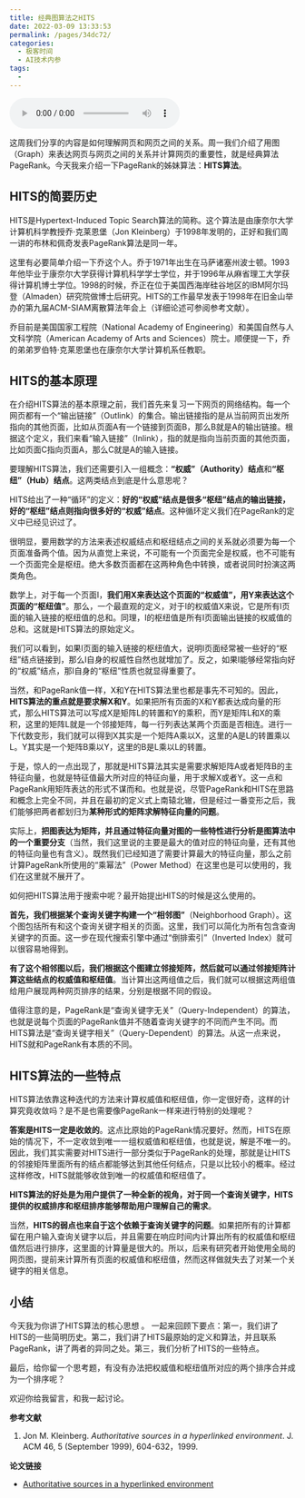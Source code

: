 ```yaml
---
title: 经典图算法之HITS
date: 2022-03-09 13:33:53
permalink: /pages/34dc72/
categories:
  - 极客时间
  - AI技术内参
tags:
  - 
---
```

<audio title="050.经典图算法之HITS" src="https://static001.geekbang.org/resource/audio/9a/5f/9aec39f1d0d0af55702431cf4f41aa5f.mp3" controls="controls"></audio> 
<p>这周我们分享的内容是如何理解网页和网页之间的关系。周一我们介绍了用图（Graph）来表达网页与网页之间的关系并计算网页的重要性，就是经典算法PageRank。今天我来介绍一下PageRank的姊妹算法：<strong>HITS算法</strong>。</p>
<h2>HITS的简要历史</h2>
<p>HITS是Hypertext-Induced Topic Search算法的简称。这个算法是由康奈尔大学计算机科学教授乔·克莱恩堡（Jon Kleinberg）于1998年发明的，正好和我们周一讲的布林和佩奇发表PageRank算法是同一年。</p>
<p>这里有必要简单介绍一下乔这个人。乔于1971年出生在马萨诸塞州波士顿。1993年他毕业于康奈尔大学获得计算机科学学士学位，并于1996年从麻省理工大学获得计算机博士学位。1998的时候，乔正在位于美国西海岸硅谷地区的IBM阿尔玛登（Almaden）研究院做博士后研究。HITS的工作最早发表于1998年在旧金山举办的第九届ACM-SIAM离散算法年会上（详细论述可参阅参考文献）。</p>
<p>乔目前是美国国家工程院（National Academy of Engineering）和美国自然与人文科学院（American Academy of Arts and Sciences）院士。顺便提一下，乔的弟弟罗伯特·克莱恩堡也在康奈尔大学计算机系任教职。</p>
<h2>HITS的基本原理</h2>
<p>在介绍HITS算法的基本原理之前，我们首先来复习一下网页的网络结构。每一个网页都有一个“输出链接”（Outlink）的集合。输出链接指的是从当前网页出发所指向的其他页面，比如从页面A有一个链接到页面B，那么B就是A的输出链接。根据这个定义，我们来看“输入链接”（Inlink），指的就是指向当前页面的其他页面，比如页面C指向页面A，那么C就是A的输入链接。</p>
<p>要理解HITS算法，我们还需要引入一组概念：<strong>“权威”（Authority）结点</strong>和<strong>“枢纽”（Hub）结点</strong>。这两类结点到底是什么意思呢？</p>
<!-- [[[read_end]]] -->
<p>HITS给出了一种“循环”的定义：<strong>好的“权威”结点是很多“枢纽”结点的输出链接，好的“枢纽”结点则指向很多好的“权威”结点</strong>。这种循环定义我们在PageRank的定义中已经见识过了。</p>
<p>很明显，要用数学的方法来表述权威结点和枢纽结点之间的关系就必须要为每一个页面准备两个值。因为从直觉上来说，不可能有一个页面完全是权威，也不可能有一个页面完全是枢纽。绝大多数页面都在这两种角色中转换，或者说同时扮演这两类角色。</p>
<p>数学上，对于每一个页面I，<strong>我们用X来表达这个页面的“权威值”，用Y来表达这个页面的“枢纽值”</strong>。那么，一个最直观的定义，对于I的权威值X来说，它是所有I页面的输入链接的枢纽值的总和。同理，I的枢纽值是所有I页面输出链接的权威值的总和。这就是HITS算法的原始定义。</p>
<p>我们可以看到，如果I页面的输入链接的枢纽值大，说明I页面经常被一些好的“枢纽”结点链接到，那么I自身的权威性自然也就增加了。反之，如果I能够经常指向好的“权威”结点，那I自身的“枢纽”性质也就显得重要了。</p>
<p>当然，和PageRank值一样，X和Y在HITS算法里也都是事先不可知的。因此，<strong>HITS算法的重点就是要求解X和Y</strong>。如果把所有页面的X和Y都表达成向量的形式，那么HITS算法可以写成X是矩阵L的转置和Y的乘积，而Y是矩阵L和X的乘积，这里的矩阵L就是一个邻接矩阵，每一行列表达某两个页面是否相连。进行一下代数变形，我们就可以得到X其实是一个矩阵A乘以X，这里的A是L的转置乘以L。Y其实是一个矩阵B乘以Y，这里的B是L乘以L的转置。</p>
<p>于是，惊人的一点出现了，那就是HITS算法其实是需要求解矩阵A或者矩阵B的主特征向量，也就是特征值最大所对应的特征向量，用于求解X或者Y。这一点和PageRank用矩阵表达的形式不谋而和。也就是说，尽管PageRank和HITS在思路和概念上完全不同，并且在最初的定义式上南辕北辙，但是经过一番变形之后，我们能够把两者都划归为<strong>某种形式的矩阵求解特征向量的问题</strong>。</p>
<p>实际上，<strong>把图表达为矩阵，并且通过特征向量对图的一些特性进行分析是图算法中的一个重要分支</strong>（当然，我们这里说的主要是最大的值对应的特征向量，还有其他的特征向量也有含义）。既然我们已经知道了需要计算最大的特征向量，那么之前计算PageRank所使用的“乘幂法”（Power Method）在这里也是可以使用的，我们在这里就不展开了。</p>
<p>如何把HITS算法用于搜索中呢？最开始提出HITS的时候是这么使用的。</p>
<p><strong>首先，我们根据某个查询关键字构建一个“相邻图”</strong>（Neighborhood Graph）。这个图包括所有和这个查询关键字相关的页面。这里，我们可以简化为所有包含查询关键字的页面。这一步在现代搜索引擎中通过“倒排索引”（Inverted Index）就可以很容易地得到。</p>
<p><strong>有了这个相邻图以后，我们根据这个图建立邻接矩阵，然后就可以通过邻接矩阵计算这些结点的权威值和枢纽值</strong>。当计算出这两组值之后，我们就可以根据这两组值给用户展现两种网页排序的结果，分别是根据不同的假设。</p>
<p>值得注意的是，PageRank是“查询关键字无关”（Query-Independent）的算法，也就是说每个页面的PageRank值并不随着查询关键字的不同而产生不同。而HITS算法是“查询关键字相关”（Query-Dependent）的算法。从这一点来说，HITS就和PageRank有本质的不同。</p>
<h2>HITS算法的一些特点</h2>
<p>HITS算法依靠这种迭代的方法来计算权威值和枢纽值，你一定很好奇，这样的计算究竟收敛吗？是不是也需要像PageRank一样来进行特别的处理呢？</p>
<p><strong>答案是HITS一定是收敛的</strong>。这点比原始的PageRank情况要好。然而，HITS在原始的情况下，不一定收敛到唯一一组权威值和枢纽值，也就是说，解是不唯一的。因此，我们其实需要对HITS进行一部分类似于PageRank的处理，那就是让HITS的邻接矩阵里面所有的结点都能够达到其他任何结点，只是以比较小的概率。经过这样修改，HITS就能够收敛到唯一的权威值和枢纽值了。</p>
<p><strong>HITS算法的好处是为用户提供了一种全新的视角，对于同一个查询关键字，HITS提供的权威排序和枢纽排序能够帮助用户理解自己的需求</strong>。</p>
<p>当然，<strong>HITS的弱点也来自于这个依赖于查询关键字的问题</strong>。如果把所有的计算都留在用户输入查询关键字以后，并且需要在响应时间内计算出所有的权威值和枢纽值然后进行排序，这里面的计算量是很大的。所以，后来有研究者开始使用全局的网页图，提前来计算所有页面的权威值和枢纽值，然而这样做就失去了对某一个关键字的相关信息。</p>
<h2>小结</h2>
<p>今天我为你讲了HITS算法的核心思想 。 一起来回顾下要点：第一，我们讲了HITS的一些简明历史。第二，我们讲了HITS最原始的定义和算法，并且联系PageRank，讲了两者的异同之处。第三，我们分析了HITS的一些特点。</p>
<p>最后，给你留一个思考题，有没有办法把权威值和枢纽值所对应的两个排序合并成为一个排序呢？</p>
<p>欢迎你给我留言，和我一起讨论。</p>
<p><strong>参考文献</strong></p>
<ol>
<li>Jon M. Kleinberg. <em>Authoritative sources in a hyperlinked environment</em>. J. ACM 46, 5 (September 1999), 604-632，1999.</li>
</ol>
<p><strong>论文链接</strong></p>
<ul>
<li><a href="http://www.woodmann.com/searchlores/library/authoratitativesources.pdf">Authoritative sources in a hyperlinked environment</a></li>
</ul>
<p></p>
